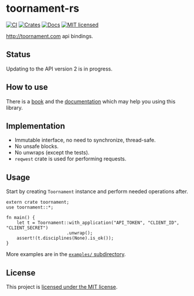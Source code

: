 # toornament-rs
[![CI](https://github.com/vityafx/toornament-rs/actions/workflows/ci.yml/badge.svg)](https://github.com/vityafx/toornament-rs/actions/workflows/ci.yml)
[![Crates](https://img.shields.io/crates/v/toornament.svg)](https://crates.io/crates/toornament)
[![Docs](https://docs.rs/toornament/badge.svg)](https://docs.rs/toornament)
[![MIT licensed](https://img.shields.io/badge/license-MIT-blue.svg)](./LICENSE)

http://toornament.com api bindings.

## Status
Updating to the API version 2 is in progress.

## How to use
There is a [book](https://vityafx.github.io/toornament-rs) and the
[documentation](https://docs.rs/toornament) which may help you using this library.

## Implementation
- Immutable interface, no need to synchronize, thread-safe.
- No unsafe blocks.
- No unwraps (except the tests).
- `reqwest` crate is used for performing requests.

## Usage
Start by creating `Toornament` instance and perform needed operations after.

```rust,no_run
extern crate toornament;
use toornament::*;

fn main() {
    let t = Toornament::with_application("API_TOKEN", "CLIENT_ID", "CLIENT_SECRET")
                       .unwrap();
    assert!(t.disciplines(None).is_ok());
}
```

More examples are in the [`examples/` subdirectory](./examples/).

## License
This project is [licensed under the MIT license](https://github.com/vityafx/toornament-rs/blob/master/LICENSE).
